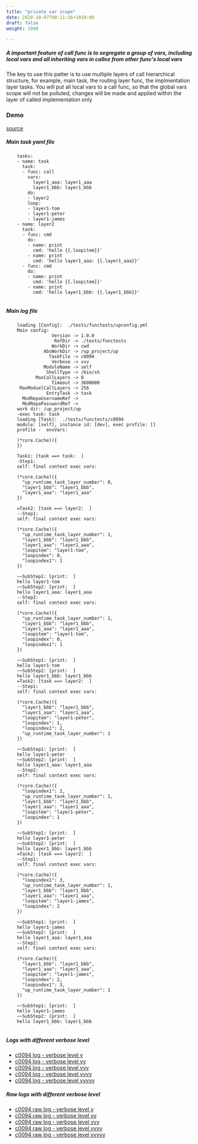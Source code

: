 ```yaml
---
title: "private var scope"
date: 2020-10-07T00:11:16+1010:00
draft: false
weight: 1040

---
```


##### A important feature of call func is to segregate a group of vars, including local vars and all inheriting vars in callee from other func's local vars

The key to use this patter is to use multiple layers of call hierarchical structure, for example, main task, the routing layer func, the implmentation layer tasks. You will put all local vars to a call func, so that the global vars scope will not be polluted, changes will be made and applied within the layer of called implementation only


### Demo








[source](https://github.com/upcmd/up/blob/master/tests/functests/c0094.yml)

##### Main task yaml file
```
    tasks:
    - name: task
      task:
      - func: call
        vars:
          layer1_aaa: layer1_aaa
          layer1_bbb: layer1_bbb
        do:
        - layer2
        loop:
        - layer1-tom
        - layer1-peter
        - layer1-james
    - name: layer2
      task:
      - func: cmd
        do:
        - name: print
          cmd: 'hello {{.loopitem}}'
        - name: print
          cmd: 'hello layer1_aaa: {{.layer1_aaa}}'
      - func: cmd
        do:
        - name: print
          cmd: 'hello {{.loopitem}}'
        - name: print
          cmd: 'hello layer1_bbb: {{.layer1_bbb}}'
    
```
##### Main log file
```
    loading [Config]:  ./tests/functests/upconfig.yml
    Main config:
                 Version -> 1.0.0
                  RefDir -> ./tests/functests
                 WorkDir -> cwd
              AbsWorkDir -> /up_project/up
                TaskFile -> c0094
                 Verbose -> vvv
              ModuleName -> self
               ShellType -> /bin/sh
           MaxCallLayers -> 8
                 Timeout -> 3600000
     MaxModuelCallLayers -> 256
               EntryTask -> task
      ModRepoUsernameRef -> 
      ModRepoPasswordRef -> 
    work dir: /up_project/up
    -exec task: task
    loading [Task]:  ./tests/functests/c0094
    module: [self], instance id: [dev], exec profile: []
    profile -  envVars:
    
    (*core.Cache)({
    })
    
    Task1: [task ==> task:  ]
    -Step1:
    self: final context exec vars:
    
    (*core.Cache)({
      "up_runtime_task_layer_number": 0,
      "layer1_bbb": "layer1_bbb",
      "layer1_aaa": "layer1_aaa"
    })
    
    =Task2: [task ==> layer2:  ]
    --Step1:
    self: final context exec vars:
    
    (*core.Cache)({
      "up_runtime_task_layer_number": 1,
      "layer1_bbb": "layer1_bbb",
      "layer1_aaa": "layer1_aaa",
      "loopitem": "layer1-tom",
      "loopindex": 0,
      "loopindex1": 1
    })
    
    ~~SubStep1: [print:  ]
    hello layer1-tom
    ~~SubStep2: [print:  ]
    hello layer1_aaa: layer1_aaa
    --Step2:
    self: final context exec vars:
    
    (*core.Cache)({
      "up_runtime_task_layer_number": 1,
      "layer1_bbb": "layer1_bbb",
      "layer1_aaa": "layer1_aaa",
      "loopitem": "layer1-tom",
      "loopindex": 0,
      "loopindex1": 1
    })
    
    ~~SubStep1: [print:  ]
    hello layer1-tom
    ~~SubStep2: [print:  ]
    hello layer1_bbb: layer1_bbb
    =Task2: [task ==> layer2:  ]
    --Step1:
    self: final context exec vars:
    
    (*core.Cache)({
      "layer1_bbb": "layer1_bbb",
      "layer1_aaa": "layer1_aaa",
      "loopitem": "layer1-peter",
      "loopindex": 1,
      "loopindex1": 2,
      "up_runtime_task_layer_number": 1
    })
    
    ~~SubStep1: [print:  ]
    hello layer1-peter
    ~~SubStep2: [print:  ]
    hello layer1_aaa: layer1_aaa
    --Step2:
    self: final context exec vars:
    
    (*core.Cache)({
      "loopindex1": 2,
      "up_runtime_task_layer_number": 1,
      "layer1_bbb": "layer1_bbb",
      "layer1_aaa": "layer1_aaa",
      "loopitem": "layer1-peter",
      "loopindex": 1
    })
    
    ~~SubStep1: [print:  ]
    hello layer1-peter
    ~~SubStep2: [print:  ]
    hello layer1_bbb: layer1_bbb
    =Task2: [task ==> layer2:  ]
    --Step1:
    self: final context exec vars:
    
    (*core.Cache)({
      "loopindex1": 3,
      "up_runtime_task_layer_number": 1,
      "layer1_bbb": "layer1_bbb",
      "layer1_aaa": "layer1_aaa",
      "loopitem": "layer1-james",
      "loopindex": 2
    })
    
    ~~SubStep1: [print:  ]
    hello layer1-james
    ~~SubStep2: [print:  ]
    hello layer1_aaa: layer1_aaa
    --Step2:
    self: final context exec vars:
    
    (*core.Cache)({
      "layer1_bbb": "layer1_bbb",
      "layer1_aaa": "layer1_aaa",
      "loopitem": "layer1-james",
      "loopindex": 2,
      "loopindex1": 3,
      "up_runtime_task_layer_number": 1
    })
    
    ~~SubStep1: [print:  ]
    hello layer1-james
    ~~SubStep2: [print:  ]
    hello layer1_bbb: layer1_bbb
    
```


##### Logs with different verbose level
* [c0094 log - verbose level v](../../logs/c0094_v)
* [c0094 log - verbose level vv](../../logs/c0094_vv)
* [c0094 log - verbose level vvv](../../logs/c0094_vvvv)
* [c0094 log - verbose level vvvv](../../logs/c0094_vvvv)
* [c0094 log - verbose level vvvvv](../../logs/c0094_vvvvv)

##### Raw logs with different verbose level
* [c0094 raw log - verbose level v](../../reflogs/c0094_v.log)
* [c0094 raw log - verbose level vv](../../reflogs/c0094_vv.log)
* [c0094 raw log - verbose level vvv](../../reflogs/c0094_vvv.log)
* [c0094 raw log - verbose level vvvv](../../reflogs/c0094_vvvv.log)
* [c0094 raw log - verbose level vvvvv](../../reflogs/c0094_vvvvv.log)








